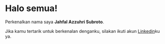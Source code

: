 # Halo semua! 

Perkenalkan nama saya **Jahfal Azzuhri Subroto**.<br>

Jika kamu tertarik untuk berkenalan denganku, silakan ikuti akun [Linkedin](https://www.linkedin.com/in/jahfal1987/)ku ya.
